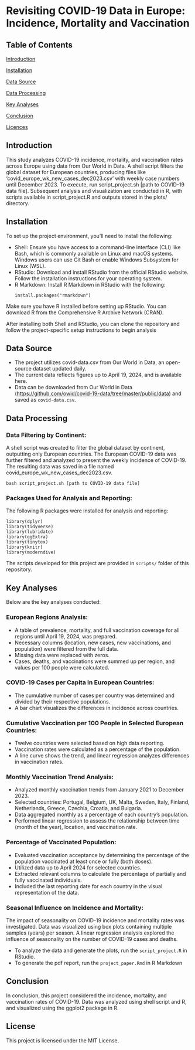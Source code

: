 # Revisiting COVID-19 Data in Europe: Incidence, Mortality and Vaccination
## Table of Contents
[Introduction](https://github.com/ololade-g/covid-19-project/blob/main/README.md#Introduction)

[Installation](https://github.com/ololade-g/covid-19-project/blob/main/README.md#Intallation)

[Data Source](https://github.com/ololade-g/covid-19-project/blob/main/README.md#Data-Source)

[Data Processing](https://github.com/ololade-g/covid-19-project/blob/main/README.md#Data-Processing)

[Key Analyses](https://github.com/ololade-g/covid-19-project/blob/main/README.md#Key-Analyses)

[Conclusion](https://github.com/ololade-g/covid-19-project/blob/main/README.md#Conclusion)

[Licences](https://github.com/ololade-g/covid-19-project/blob/main/README.md#Licenses)


## Introduction
This study analyzes COVID-19 incidence, mortality, and vaccination rates across Europe using data from Our World in Data. A shell script filters the global dataset for European countries, producing files like ‘covid_europe_wk_new_cases_dec2023.csv’ with weekly case numbers until December 2023. To execute, run script_project.sh [path to COVID-19 data file]. Subsequent analysis and visualization are conducted in R, with scripts available in script_project.R and outputs stored in the plots/ directory.

## Installation
To set up the project environment, you’ll need to install the following:
* Shell: Ensure you have access to a command-line interface (CLI) like Bash, which is commonly available on Linux and macOS systems. Windows users can use Git Bash or enable Windows Subsystem for Linux (WSL).
* RStudio: Download and install RStudio from the official RStudio website. Follow the installation instructions for your operating system.
* R Markdown: Install R Markdown in RStudio with the following:
  ```
  install.packages("rmarkdown")
  ```
Make sure you have R installed before setting up RStudio. You can download R from the Comprehensive R Archive Network (CRAN).

After installing both Shell and RStudio, you can clone the repository and follow the project-specific setup instructions to begin analysis

## Data Source
* The project utilizes covid-data.csv from Our World in Data, an open-source dataset updated daily.
* The current data reflects figures up to April 19, 2024, and is available here.
* Data can be downloaded from Our World in Data (https://github.com/owid/covid-19-data/tree/master/public/data) and saved as `covid-data.csv`.

## Data Processing
### Data Filtering by Continent:
A shell script was created to filter the global dataset by continent, outputting only European countries.
The European COVID-19 data was further filtered and analyzed to present the weekly incidence of COVID-19.
The resulting data was saved in a file named covid_europe_wk_new_cases_dec2023.csv.
```
bash script_project.sh [path to COVID-19 data file]
```
### Packages Used for Analysis and Reporting:
The following R packages were installed for analysis and reporting:
```
library(dplyr)
library(tidyverse)
library(lubridate)
library(ggExtra)
library(tinytex)
library(knitr)
library(moderndive)
```
The scripts developed for this project are provided in `scripts/` folder of this repository.
## Key Analyses
Below are the key analyses conducted:
### European Regions Analysis:
* A table of prevalence, mortality, and full vaccination coverage for all regions until April 19, 2024, was prepared.
* Necessary columns (location, new cases, new vaccinations, and population) were filtered from the full data.
* Missing data were replaced with zeros.
* Cases, deaths, and vaccinations were summed up per region, and values per 100 people were calculated.
### COVID-19 Cases per Capita in European Countries:
* The cumulative number of cases per country was determined and divided by their respective populations.
* A bar chart visualizes the differences in incidence across countries.
### Cumulative Vaccination per 100 People in Selected European Countries:
* Twelve countries were selected based on high data reporting.
* Vaccination rates were calculated as a percentage of the population.
* A line curve shows the trend, and linear regression analyzes differences in vaccination rates.
### Monthly Vaccination Trend Analysis:
* Analyzed monthly vaccination trends from January 2021 to December 2023.
* Selected countries: Portugal, Belgium, UK, Malta, Sweden, Italy, Finland, Netherlands, Greece, Czechia, Croatia, and Bulgaria.
* Data aggregated monthly as a percentage of each country’s population.
* Performed linear regression to assess the relationship between time (month of the year), location, and vaccination rate.
### Percentage of Vaccinated Population:
* Evaluated vaccination acceptance by determining the percentage of the population vaccinated at least once or fully (both doses).
* Utilized data up to April 2024 for selected countries.
* Extracted relevant columns to calculate the percentage of partially and fully vaccinated individuals.
* Included the last reporting date for each country in the visual representation of the data.
### Seasonal Influence on Incidence and Mortality:
The impact of seasonality on COVID-19 incidence and mortality rates was investigated.
Data was visualized using box plots containing multiple samples (years) per season.
A linear regression analysis explored the influence of seasonality on the number of COVID-19 cases and deaths.

* To analyze the data and generate the plots, run the `script_project.R` in RStudio.
* To generate the pdf report, run the `project_paper.Rmd` in R Markdown

## Conclusion 
In conclusion, this project considered the incidence, mortality, and vaccination rates of COVID-19. Data was analyzed using shell script and R, and visualized using the ggplot2 package in R.
## License
This project is licensed under the MIT License.
